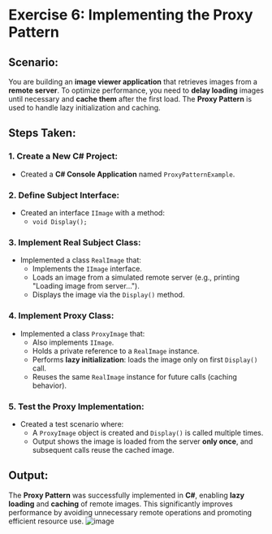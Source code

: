 # Exercise 6: Implementing the Proxy Pattern

## Scenario:
You are building an **image viewer application** that retrieves images from a **remote server**. To optimize performance, you need to **delay loading** images until necessary and **cache them** after the first load. The **Proxy Pattern** is used to handle lazy initialization and caching.

## Steps Taken:

### 1. Create a New C# Project:
- Created a **C# Console Application** named `ProxyPatternExample`.

### 2. Define Subject Interface:
- Created an interface `IImage` with a method:
  - `void Display();`

### 3. Implement Real Subject Class:
- Implemented a class `RealImage` that:
  - Implements the `IImage` interface.
  - Loads an image from a simulated remote server (e.g., printing "Loading image from server...").
  - Displays the image via the `Display()` method.

### 4. Implement Proxy Class:
- Implemented a class `ProxyImage` that:
  - Also implements `IImage`.
  - Holds a private reference to a `RealImage` instance.
  - Performs **lazy initialization**: loads the image only on first `Display()` call.
  - Reuses the same `RealImage` instance for future calls (caching behavior).

### 5. Test the Proxy Implementation:
- Created a test scenario where:
  - A `ProxyImage` object is created and `Display()` is called multiple times.
  - Output shows the image is loaded from the server **only once**, and subsequent calls reuse the cached image.

## Output:
The **Proxy Pattern** was successfully implemented in **C#**, enabling **lazy loading** and **caching** of remote images. This significantly improves performance by avoiding unnecessary remote operations and promoting efficient resource use.
![image](https://github.com/user-attachments/assets/4f860ff2-2a37-4df9-bf5e-7878829bf075)
